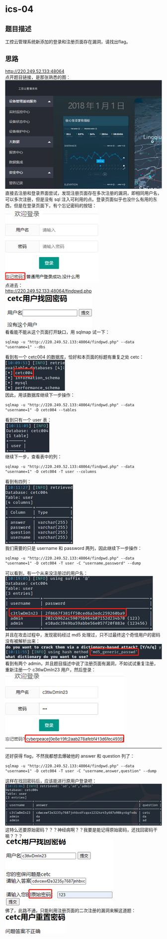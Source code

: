 # ics-04
## 题目描述
工控云管理系统新添加的登录和注册页面存在漏洞，请找出flag。
## 思路
http://220.249.52.133:48064  
点开题目链接，是那张熟悉的图：  
![avatar](./picture/ics-04_1.png)  
直接去注册和登录界面尝试，发现注册页面存在多次注册的漏洞，即相同用户名，可以多次注册，但是没有 sql 注入可利用的点。登录页面似乎也没什么有用的东西，但是在登录页面下，有个忘记密码的按钮：  
![avatar](./picture/ics-04_2.png)  
点进去：  
http://220.249.52.133:48064/findpwd.php  
![avatar](./picture/ics-04_3.png)  
看看能不能从这个页面打开缺口，用 sqlmap 试一下：  
```shell
sqlmap -u "http://220.249.52.133:48064/findpwd.php" --data "username=1" --dbs  
```
看到有一个 cetc004 的数据库，恰好和本页面的标题有重复之处 cetc：  
![avatar](./picture/ics-04_4.png)  
因此，用该数据库继续下一步操作：   
```shell
sqlmap -u "http://220.249.52.133:48064/findpwd.php" --data "username=1" -D cetc004 --tables  
```
看到只有一个 user 表：  
![avatar](./picture/ics-04_5.png)  
继续下一步，查看表中的列：  
```shell
sqlmap -u "http://220.249.52.133:48064/findpwd.php" --data "username=1" -D cetc004 -T user --columns  
```
看到有四列：  
![avatar](./picture/ics-04_6.png)  
我们需要的只是 username 和 password 两列，因此继续下一步操作：  
```shell
sqlmap -u "http://220.249.52.133:48064/findpwd.php" --data "username=1" -D cetc004 -T user -C "username,password" --dump  
```
可以看到，有一个从来没注册过的用户名：  
![avatar](./picture/ics-04_7.png)  
并且在攻击过程中，发现密码经过 md5 处理过，只不过最终这个奇怪用户的密码没有被解析出来：  
![avatar](./picture/ics-04_8.png)  
看到有两个 admin，并且题目描述中说了注册页面有漏洞，不如试试重复注册，重新注册一个 c3tlwDmIn23 用户，然后登录：  
![avatar](./picture/ics-04_9.png)  
***
还好获得 flag，不然我都想去爆破他的 answer 和 question 列了：  
```shell
sqlmap -u "http://220.249.52.133:48064/findpwd.php" --data "username=1" -D cetc004 -T user -C "username,answer,question" --dump  
```
这样在找回密码后，应该能进行原用户登录吧：  
![avatar](./picture/ics-04_10.png)  
这特么还要原始密码？？？神经病啊？？我要是能记得原始密码，还找回密码干嘛？？？  
![avatar](./picture/ics-04_11.png)  
佛了，此路不通，只能利用注册页面的二次注册的漏洞来解这道题：  
![avatar](./picture/ics-04_12.png)  
